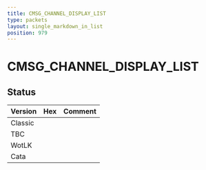 ```yaml
---
title: CMSG_CHANNEL_DISPLAY_LIST
type: packets
layout: single_markdown_in_list
position: 979
---
```


# CMSG_CHANNEL_DISPLAY_LIST

## Status

Version | Hex | Comment
---------- | ---------- | ---------- 
Classic |  |  
TBC |  |  
WotLK |  |  
Cata |  |  
